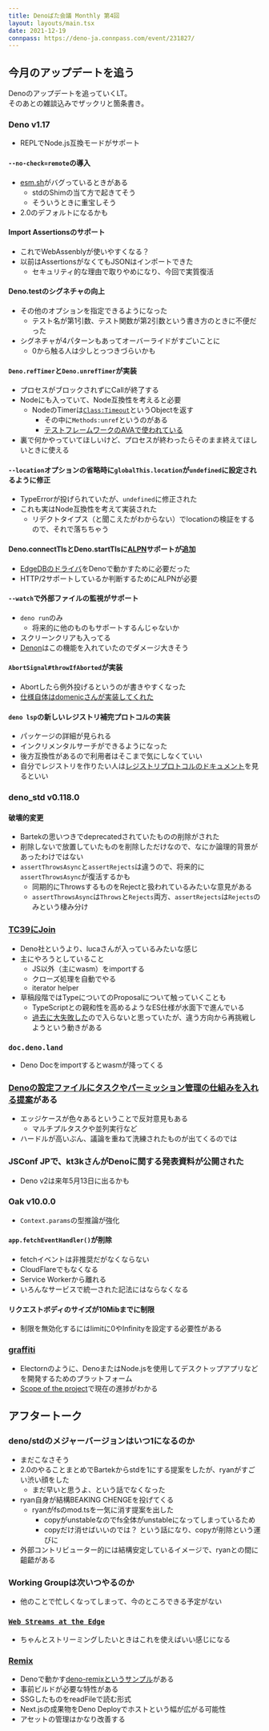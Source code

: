 ```yaml
---
title: Denoばた会議 Monthly 第4回
layout: layouts/main.tsx
date: 2021-12-19
connpass: https://deno-ja.connpass.com/event/231827/
---
```


## 今月のアップデートを追う

Denoのアップデートを追っていくLT。  
そのあとの雑談込みでザックリと箇条書き。

### Deno v1.17
- REPLでNode.js互換モードがサポート

#### `--no-check=remote`の導入
- [esm.sh](https://esm.sh)がバグっているときがある
  - stdのShimの当て方で起きてそう
  - そういうときに重宝しそう
- 2.0のデフォルトになるかも

#### Import Assertionsのサポート
- これでWebAssenblyが使いやすくなる？
- 以前はAssertionsがなくてもJSONはインポートできた
  - セキュリティ的な理由で取りやめになり、今回で実質復活

#### Deno.testのシグネチャの向上
- その他のオプションを指定できるようになった
  - テスト名が第1引数、テスト関数が第2引数という書き方のときに不便だった
- シグネチャが4パターンもあってオーバーライドがすごいことに
  - 0から触る人は少しとっつきづらいかも

#### `Deno.refTimer`と`Deno.unrefTimer`が実装
- プロセスがブロックされずにCallが終了する
- Nodeにも入っていて、Node互換性を考えると必要
  - NodeのTimerは[`Class:Timeout`](https://nodejs.org/api/timers.html#class-timeout)というObjectを返す
    - その中に`Methods:unref`というのがある
    - [テストフレームワークのAVAで使われている](https://github.com/avajs/ava/blob/0edfd00865a7103d52b81406e4b4443bd2e8cf9a/lib/worker/channel.cjs#L35)
- 裏で何かやっていてほしいけど、プロセスが終わったらそのまま終えてほしいときに使える

#### `--location`オプションの省略時に`globalThis.location`が`undefined`に設定されるように修正
- TypeErrorが投げられていたが、`undefined`に修正された
- これも実はNode互換性を考えて実装された
  - リデクトタイプス（と聞こえたがわからない）でlocationの検証をするので、それで落ちちゃう

#### Deno.connectTlsとDeno.startTlsに[ALPN](https://developer.mozilla.org/ja/docs/Glossary/ALPN)サポートが追加
- [EdgeDBのドライバ](https://github.com/edgedb/edgedb-deno)をDenoで動かすために必要だった
- HTTP/2サポートしているか判断するためにALPNが必要

#### `--watch`で外部ファイルの監視がサポート
- `deno run`のみ
  - 将来的に他のものもサポートするんじゃないか
- スクリーンクリアも入ってる
- [Denon](https://github.com/denosaurs/denon)はこの機能を入れていたのでダメージ大きそう

#### `AbortSignal#throwIfAborted`が実装
- Abortしたら例外投げるというのが書きやすくなった
- [仕様自体はdomenicさんが実装してくれた](https://github.com/whatwg/dom/commit/cfe2f1e5870aa2f905dc665c34e4278558b9ab1a)

#### `deno lsp`の新しいレジストリ補完プロトコルの実装
- パッケージの詳細が見られる
- インクリメンタルサーチができるようになった
- 後方互換性があるので利用者はそこまで気にしなくていい
- 自分でレジストリを作りたい人は[レジストリプロトコルのドキュメント](https://deno.land/manual@main/language_server/imports)を見るといい

### deno_std v0.118.0
#### 破壊的変更
- Bartekの思いつきでdeprecatedされていたものの削除がされた
- 削除しないで放置していたものを削除しただけなので、なにか論理的背景があったわけではない
- `assertThrowsAsync`と`assertRejects`は違うので、将来的に`assertThrowsAsync`が復活するかも
  - 同期的にThrowsするものをRejectと扱われているみたいな意見がある
  - `assertThrowsAsync`は`Throws`と`Rejects`両方、`assertRejects`は`Rejects`のみという棲み分け

### [TC39にJoin](https://deno.com/blog/deno-joins-tc39)
- Deno社というより、lucaさんが入っているみたいな感じ
- 主にやろうとしていること
  - JS以外（主にwasm）をimportする
  - クローズ処理を自動でやる
  - iterator helper
- 草稿段階ではTypeについてのProposalについて触っていくことも
  - TypeScriptとの親和性を高めるようなES仕様が水面下で進んでいる
  - [過去に大失敗した](https://ja.wikipedia.org/wiki/ECMAScript#ECMAScript_4)ので入らないと思っていたが、違う方向から再挑戦しようという動きがある

### `doc.deno.land`
- Deno Docをimportするとwasmが降ってくる

### [Denoの設定ファイルにタスクやパーミッション管理の仕組みを入れる提案](https://github.com/denoland/deno/issues/12764)がある
- エッジケースが色々あるということで反対意見もある
  - マルチプルタスクや並列実行など
- ハードルが高いぶん、議論を重ねて洗練されたものが出てくるのでは

### JSConf JPで、kt3kさんがDenoに関する発表資料が公開された
- Deno v2は来年5月13日に出るかも

### Oak v10.0.0
- `Context.params`の型推論が強化

#### `app.fetchEventHandler()`が削除
- fetchイベントは非推奨だがなくならない
- CloudFlareでもなくなる
- Service Workerから離れる
- いろんなサービスで統一された記法にはならなくなる

#### リクエストボディのサイズが10Mibまでに制限
- 制限を無効化するにはlimitに0やInfinityを設定する必要性がある

### [graffiti](https://github.com/cztomsik/graffiti)
- Electornのように、DenoまたはNode.jsを使用してデスクトップアプリなどを開発するためのプラットフォーム
- [Scope of the project](http://tomsik.cz/graffiti/docs/scope-of-the-project.html)で現在の進捗がわかる

## アフタートーク
### deno/stdのメジャーバージョンはいつ1になるのか
- まだこなさそう
- 2.0のやることまとめでBartekからstdを1にする提案をしたが、ryanがすごい渋い顔をした
  - まだ早いと思うよ、という話でなくなった
- ryan自身が結構BEAKING CHENGEを投げてくる
  - ryanがfsのmod.tsを一気に消す提案を出した
    - copyがunstableなのでfs全体がunstableになってしまっているため
    - copyだけ消せばいいのでは？ という話になり、copyが削除という運びに
- 外部コントリビューター的には結構安定しているイメージで、ryanとの間に齟齬がある
### Working Groupは次いつやるのか
- 他のことで忙しくなってしまって、今のところできる予定がない

### [`Web Streams at the Edge`](https://deno.com/blog/deploy-streams)
- ちゃんとストリーミングしたいときはこれを使えばいい感じになる

### [Remix](https://github.com/remix-run/remix)
- Denoで動かす[deno-remixというサンプル](https://github.com/kentcdodds/deno-remix)がある
- 事前ビルドが必要な特性がある
- SSGしたものをreadFileで読む形式
- Next.jsの成果物をDeno Deployでホストという幅が広がる可能性
- アセットの管理はかなり改善する
